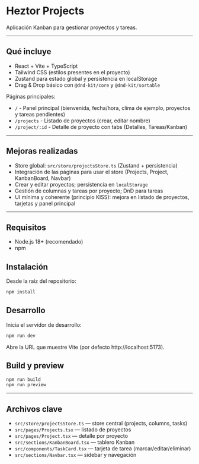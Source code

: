 # Heztor Projects

Aplicación Kanban para gestionar proyectos y tareas.

---

## Qué incluye

- React + Vite + TypeScript
- Tailwind CSS (estilos presentes en el proyecto)
- Zustand para estado global y persistencia en localStorage
- Drag & Drop básico con `@dnd-kit/core` y `@dnd-kit/sortable`

Páginas principales:

- `/` - Panel principal (bienvenida, fecha/hora, clima de ejemplo, proyectos y tareas pendientes)
- `/projects` - Listado de proyectos (crear, editar nombre)
- `/project/:id` - Detalle de proyecto con tabs (Detalles, Tareas/Kanban)

---

## Mejoras realizadas

- Store global: `src/store/projectsStore.ts` (Zustand + persistencia)
- Integración de las páginas para usar el store (Projects, Project, KanbanBoard, Navbar)
- Crear y editar proyectos; persistencia en `localStorage`
- Gestión de columnas y tareas por proyecto; DnD para tareas
- UI mínima y coherente (principio KISS): mejora en listado de proyectos, tarjetas y panel principal

---

## Requisitos

- Node.js 18+ (recomendado)
- npm

## Instalación

Desde la raíz del repositorio:

```cmd
npm install
```

## Desarrollo

Inicia el servidor de desarrollo:

```cmd
npm run dev
```

Abre la URL que muestre Vite (por defecto http://localhost:5173).

## Build y preview

```cmd
npm run build
npm run preview
```

---

## Archivos clave

- `src/store/projectsStore.ts` — store central (projects, columns, tasks)
- `src/pages/Projects.tsx` — listado de proyectos
- `src/pages/Project.tsx` — detalle por proyecto
- `src/sections/KanbanBoard.tsx` — tablero Kanban
- `src/components/TaskCard.tsx` — tarjeta de tarea (marcar/editar/eliminar)
- `src/sections/Navbar.tsx` — sidebar y navegación
